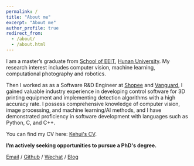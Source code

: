 ```yaml
---
permalink: /
title: "About me"
excerpt: "About me"
author_profile: true
redirect_from: 
  - /about/
  - /about.html
---
```


I am a master’s graduate from [School of EEIT](http://eeit.hnu.edu.cn/index.htm), [Hunan University](https://www.hnu.edu.cn/). My research interest includes computer vision, machine learning, computational photography and robotics.

Then I worked as as a Software R&D Engineer at [Shopee](https://shopee.com) and [Vanguard](https://861china.csgc.com.cn/861china/index.html), I gained valuable industry experience in developing control software for 3D printing equipment and implementing detection algorithms with a high accuracy rate. I possess comprehensive knowledge of computer vision, image processing, and machine learning/AI methods, and I have demonstrated proficiency in software development with languages such as Python, C, and C++. 

You can find my CV here: [Kehui's CV](../assets/CV-Kehui.pdf ).

**I’m actively seeking opportunities to pursue a PhD's degree.**

[Email](kehui_zhang433@163.com) / [Github](https://github.com/kehui433) / [Wechat](../images/wechat.jpg) / [Blog](https://blog.csdn.net/qq_20948203)
